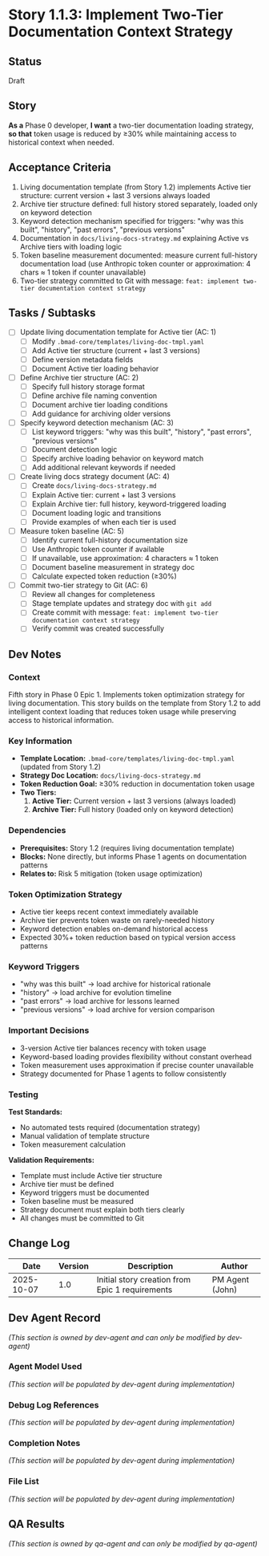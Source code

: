 # Story 1.1.3: Implement Two-Tier Documentation Context Strategy

## Status
Draft

## Story
**As a** Phase 0 developer,
**I want** a two-tier documentation loading strategy,
**so that** token usage is reduced by ≥30% while maintaining access to historical context when needed.

## Acceptance Criteria

1. Living documentation template (from Story 1.2) implements Active tier structure: current version + last 3 versions always loaded
2. Archive tier structure defined: full history stored separately, loaded only on keyword detection
3. Keyword detection mechanism specified for triggers: "why was this built", "history", "past errors", "previous versions"
4. Documentation in `docs/living-docs-strategy.md` explaining Active vs Archive tiers with loading logic
5. Token baseline measurement documented: measure current full-history documentation load (use Anthropic token counter or approximation: 4 chars ≈ 1 token if counter unavailable)
6. Two-tier strategy committed to Git with message: `feat: implement two-tier documentation context strategy`

## Tasks / Subtasks

- [ ] Update living documentation template for Active tier (AC: 1)
  - [ ] Modify `.bmad-core/templates/living-doc-tmpl.yaml`
  - [ ] Add Active tier structure (current + last 3 versions)
  - [ ] Define version metadata fields
  - [ ] Document Active tier loading behavior
- [ ] Define Archive tier structure (AC: 2)
  - [ ] Specify full history storage format
  - [ ] Define archive file naming convention
  - [ ] Document archive tier loading conditions
  - [ ] Add guidance for archiving older versions
- [ ] Specify keyword detection mechanism (AC: 3)
  - [ ] List keyword triggers: "why was this built", "history", "past errors", "previous versions"
  - [ ] Document detection logic
  - [ ] Specify archive loading behavior on keyword match
  - [ ] Add additional relevant keywords if needed
- [ ] Create living docs strategy document (AC: 4)
  - [ ] Create `docs/living-docs-strategy.md`
  - [ ] Explain Active tier: current + last 3 versions
  - [ ] Explain Archive tier: full history, keyword-triggered loading
  - [ ] Document loading logic and transitions
  - [ ] Provide examples of when each tier is used
- [ ] Measure token baseline (AC: 5)
  - [ ] Identify current full-history documentation size
  - [ ] Use Anthropic token counter if available
  - [ ] If unavailable, use approximation: 4 characters ≈ 1 token
  - [ ] Document baseline measurement in strategy doc
  - [ ] Calculate expected token reduction (≥30%)
- [ ] Commit two-tier strategy to Git (AC: 6)
  - [ ] Review all changes for completeness
  - [ ] Stage template updates and strategy doc with `git add`
  - [ ] Create commit with message: `feat: implement two-tier documentation context strategy`
  - [ ] Verify commit was created successfully

## Dev Notes

### Context
Fifth story in Phase 0 Epic 1. Implements token optimization strategy for living documentation. This story builds on the template from Story 1.2 to add intelligent context loading that reduces token usage while preserving access to historical information.

### Key Information
- **Template Location:** `.bmad-core/templates/living-doc-tmpl.yaml` (updated from Story 1.2)
- **Strategy Doc Location:** `docs/living-docs-strategy.md`
- **Token Reduction Goal:** ≥30% reduction in documentation token usage
- **Two Tiers:**
  1. **Active Tier:** Current version + last 3 versions (always loaded)
  2. **Archive Tier:** Full history (loaded only on keyword detection)

### Dependencies
- **Prerequisites:** Story 1.2 (requires living documentation template)
- **Blocks:** None directly, but informs Phase 1 agents on documentation patterns
- **Relates to:** Risk 5 mitigation (token usage optimization)

### Token Optimization Strategy
- Active tier keeps recent context immediately available
- Archive tier prevents token waste on rarely-needed history
- Keyword detection enables on-demand historical access
- Expected 30%+ token reduction based on typical version access patterns

### Keyword Triggers
- "why was this built" → load archive for historical rationale
- "history" → load archive for evolution timeline
- "past errors" → load archive for lessons learned
- "previous versions" → load archive for version comparison

### Important Decisions
- 3-version Active tier balances recency with token usage
- Keyword-based loading provides flexibility without constant overhead
- Token measurement uses approximation if precise counter unavailable
- Strategy documented for Phase 1 agents to follow consistently

### Testing

**Test Standards:**
- No automated tests required (documentation strategy)
- Manual validation of template structure
- Token measurement calculation

**Validation Requirements:**
- Template must include Active tier structure
- Archive tier must be defined
- Keyword triggers must be documented
- Token baseline must be measured
- Strategy document must explain both tiers clearly
- All changes must be committed to Git

## Change Log

| Date | Version | Description | Author |
|------|---------|-------------|--------|
| 2025-10-07 | 1.0 | Initial story creation from Epic 1 requirements | PM Agent (John) |

## Dev Agent Record

_(This section is owned by dev-agent and can only be modified by dev-agent)_

### Agent Model Used
_(This section will be populated by dev-agent during implementation)_

### Debug Log References
_(This section will be populated by dev-agent during implementation)_

### Completion Notes
_(This section will be populated by dev-agent during implementation)_

### File List
_(This section will be populated by dev-agent during implementation)_

## QA Results

_(This section is owned by qa-agent and can only be modified by qa-agent)_
